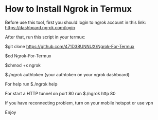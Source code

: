 # How to Install Ngrok in Termux
Before use this tool, first you should login to ngrok account in this link: https://dashboard.ngrok.com/login 

After that, run this script in your termux:

$git clone https://github.com/471D38UNNUX/Ngrok-For-Termux

$cd Ngrok-For-Termux

$chmod +x ngrok

$./ngrok authtoken (your authtoken on your ngrok dashboard)

For help run $./ngrok help

For start a HTTP tunnel on port 80 run $./ngrok http 80

If you have reconnecting problem, turn on your mobile hotspot or use vpn

Enjoy

